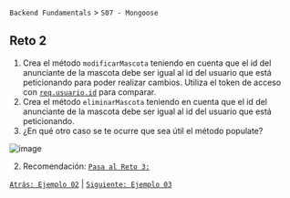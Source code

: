 `Backend Fundamentals` > `S07 - Mongoose` 
	
## Reto 2

1. Crea el método `modificarMascota` teniendo en cuenta que el id del anunciante de la mascota debe ser igual al id del usuario que está peticionando para poder realizar cambios. Utiliza el token de acceso con [`req.usuario.id`](http://req.usuario.id) para comparar.
2. Crea el método `eliminarMascota` teniendo en cuenta que el id del anunciante de la mascota debe ser igual al id del usuario que está peticionando.
3. ¿En qué otro caso se te ocurre que sea útil el método populate?

![image](https://i.stack.imgur.com/GcGMK.png)

2. Recomendación: [`Pasa al Reto 3:`](https://github.com/beduExpert/A2-Backend-Fundamentals-2020/tree/master/Sesion-07/Reto-03)

[`Atrás: Ejemplo 02`](https://github.com/beduExpert/A2-Backend-Fundamentals-2020/tree/master/Sesion-07/Ejemplo-02) | [`Siguiente: Ejemplo 03`](https://github.com/beduExpert/A2-Backend-Fundamentals-2020/tree/master/Sesion-07/Ejemplo-03)
